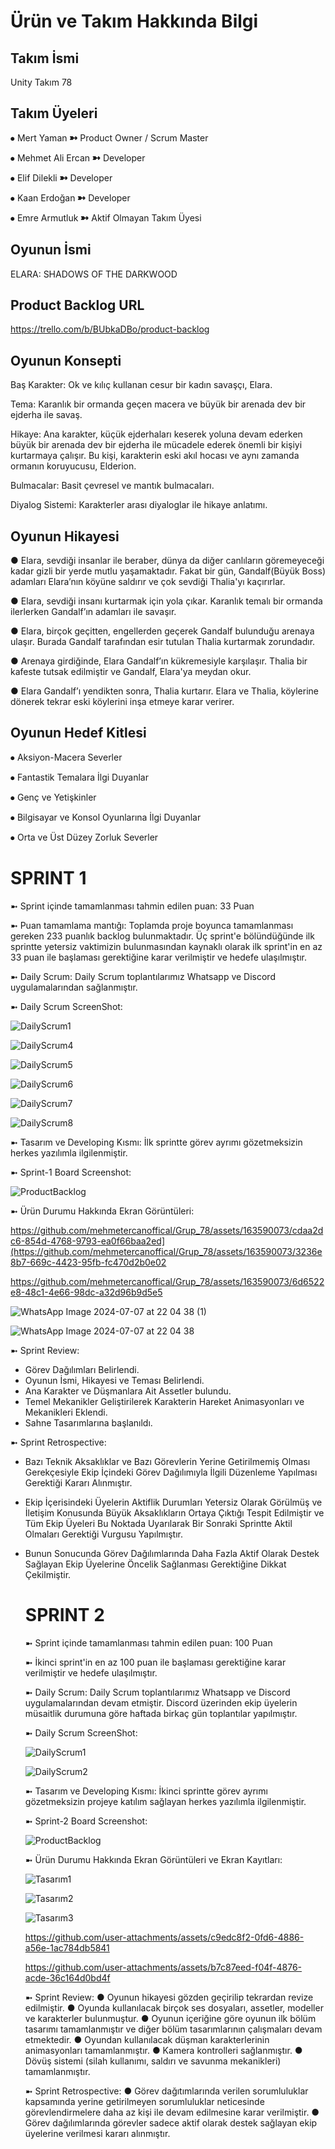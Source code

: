 # Ürün ve Takım Hakkında Bilgi

## Takım İsmi
Unity Takım 78

## Takım Üyeleri
⦁ Mert Yaman ➼ Product Owner / Scrum Master 

⦁ Mehmet Ali Ercan ➼ Developer 

⦁ Elif Dilekli ➼ Developer 

⦁ Kaan Erdoğan ➼ Developer 

⦁ Emre Armutluk ➼ Aktif Olmayan Takım Üyesi

## Oyunun İsmi

ELARA: SHADOWS OF THE DARKWOOD

## Product Backlog URL

https://trello.com/b/BUbkaDBo/product-backlog

## Oyunun Konsepti

Baş Karakter: Ok ve kılıç kullanan cesur bir kadın savaşçı, Elara.

Tema: Karanlık bir ormanda geçen macera ve büyük bir arenada dev bir ejderha ile savaş.

Hikaye: Ana karakter, küçük ejderhaları keserek yoluna devam ederken büyük bir arenada dev bir ejderha ile mücadele ederek önemli bir kişiyi kurtarmaya çalışır. Bu kişi, karakterin eski akıl hocası ve aynı zamanda ormanın koruyucusu, Elderion.

Bulmacalar: Basit çevresel ve mantık bulmacaları.

Diyalog Sistemi: Karakterler arası diyaloglar ile hikaye anlatımı.

## Oyunun Hikayesi

  ●  Elara, sevdiği insanlar ile beraber, dünya da diğer canlıların göremeyeceği kadar gizli bir yerde mutlu yaşamaktadır. Fakat bir gün, Gandalf(Büyük 
     Boss) adamları Elara’nın köyüne saldırır ve çok  sevdiği Thalia'yı kaçırırlar.  
    
  ● Elara, sevdiği insanı kurtarmak için yola çıkar. Karanlık temalı bir ormanda ilerlerken Gandalf’ın adamları ile savaşır. 

  ● Elara, birçok geçitten, engellerden geçerek Gandalf bulunduğu arenaya ulaşır. Burada Gandalf tarafından esir tutulan Thalia kurtarmak zorundadır. 

  ● Arenaya girdiğinde, Elara Gandalf’ın kükremesiyle karşılaşır. Thalia bir kafeste tutsak edilmiştir ve Gandalf, Elara'ya meydan okur. 

  ● Elara Gandalf’ı yendikten sonra, Thalia kurtarır. Elara ve Thalia, köylerine dönerek tekrar eski köylerini inşa etmeye karar verirer.

## Oyunun Hedef Kitlesi

⦁ Aksiyon-Macera Severler

⦁ Fantastik Temalara İlgi Duyanlar

⦁ Genç ve Yetişkinler

⦁ Bilgisayar ve Konsol Oyunlarına İlgi Duyanlar

⦁ Orta ve Üst Düzey Zorluk Severler


# SPRINT 1 

➼ Sprint içinde tamamlanması tahmin edilen puan: 33 Puan

➼ Puan tamamlama mantığı: Toplamda proje boyunca tamamlanması gereken 233 puanlık backlog bulunmaktadır. Üç sprint'e bölündüğünde ilk sprintte yetersiz vaktimizin bulunmasından kaynaklı olarak ilk sprint'in en az 33 puan ile başlaması gerektiğine karar verilmiştir ve hedefe ulaşılmıştır.

➼ Daily Scrum: Daily Scrum toplantılarımız Whatsapp ve Discord uygulamalarından sağlanmıştır.

➼ Daily Scrum ScreenShot:

![DailyScrum1](https://github.com/mehmetercanoffical/Grup_78/assets/163590073/b55266c0-9f7a-49be-b9b7-074fcc015a83)

![DailyScrum4](https://github.com/mehmetercanoffical/Grup_78/assets/163590073/d1fc60f8-1318-4989-967e-c7f4a111fe62)

![DailyScrum5](https://github.com/mehmetercanoffical/Grup_78/assets/163590073/f8d57804-5322-4a03-a0cb-7f78433d47cf)

![DailyScrum6](https://github.com/mehmetercanoffical/Grup_78/assets/163590073/f5bcc469-2ee0-47f0-8d85-801226a4672b)

![DailyScrum7](https://github.com/mehmetercanoffical/Grup_78/assets/163590073/302a31dc-796d-4486-ab3b-ca2ace9c9c05)

![DailyScrum8](https://github.com/mehmetercanoffical/Grup_78/assets/163590073/fe198b82-1022-4408-98b6-c99f4783dd1e)

➼ Tasarım ve Developing Kısmı: İlk sprintte görev ayrımı gözetmeksizin herkes yazılımla ilgilenmiştir.

➼ Sprint-1 Board Screenshot:

![ProductBacklog](https://github.com/mehmetercanoffical/Grup_78/assets/163590073/b4317dc5-20cb-4b67-8325-753d7ffcf44f)

➼ Ürün Durumu Hakkında Ekran Görüntüleri: 

https://github.com/mehmetercanoffical/Grup_78/assets/163590073/cdaa2dc6-854d-4768-9793-ea0f66baa2ed](https://github.com/mehmetercanoffical/Grup_78/assets/163590073/3236e8b7-669c-4423-95fb-fc470d2b0e02

https://github.com/mehmetercanoffical/Grup_78/assets/163590073/6d6522e8-48c1-4e66-98dc-a32d96b9d5e5

![WhatsApp Image 2024-07-07 at 22 04 38 (1)](https://github.com/mehmetercanoffical/Grup_78/assets/163590073/cd87112f-b449-4106-89f0-6f69239ca63f)

![WhatsApp Image 2024-07-07 at 22 04 38](https://github.com/mehmetercanoffical/Grup_78/assets/163590073/378a816f-cfb3-4cc7-b41a-13f4e8f27685)

➼ Sprint Review:

   * Görev Dağılımları Belirlendi.
   * Oyunun İsmi, Hikayesi ve Teması Belirlendi.
   * Ana Karakter ve Düşmanlara Ait Assetler bulundu.
   * Temel Mekanikler Geliştirilerek Karakterin Hareket Animasyonları ve Mekanikleri Eklendi.
   * Sahne Tasarımlarına başlanıldı.

➼ Sprint Retrospective:
   * Bazı Teknik Aksaklıklar ve Bazı Görevlerin Yerine Getirilmemiş Olması Gerekçesiyle Ekip İçindeki Görev Dağılımıyla 
     İlgili Düzenleme Yapılması Gerektiği Kararı Alınmıştır.
   * Ekip İçerisindeki Üyelerin Aktiflik Durumları Yetersiz Olarak Görülmüş ve İletişim Konusunda Büyük Aksaklıkların Ortaya 
     Çıktığı Tespit Edilmiştir ve Tüm Ekip Üyeleri Bu Noktada 
     Uyarılarak Bir Sonraki Sprintte Aktil Olmaları Gerektiği Vurgusu Yapılmıştır.
   * Bunun Sonucunda Görev Dağılımlarında Daha Fazla Aktif Olarak Destek Sağlayan Ekip Üyelerine Öncelik Sağlanması 
     Gerektiğine Dikkat Çekilmiştir.

     # SPRINT 2

     ➼ Sprint içinde tamamlanması tahmin edilen puan: 100 Puan

     ➼ İkinci sprint'in en az 100 puan ile başlaması gerektiğine karar verilmiştir ve hedefe ulaşılmıştır.

     ➼ Daily Scrum: Daily Scrum toplantılarımız Whatsapp ve Discord uygulamalarından devam etmiştir. Discord üzerinden ekip üyelerin müsaitlik durumuna göre 
     haftada birkaç gün toplantılar yapılmıştır.

     ➼ Daily Scrum ScreenShot:

     ![DailyScrum1](https://github.com/user-attachments/assets/ba2ce04b-f05d-44db-bde6-2102b864964b)
     
     ![DailyScrum2](https://github.com/user-attachments/assets/ac86c4ac-4a7a-42dc-a8d4-bea3e5a81ba0)

     ➼ Tasarım ve Developing Kısmı: İkinci sprintte görev ayrımı gözetmeksizin projeye katılım sağlayan herkes yazılımla ilgilenmiştir.

     ➼ Sprint-2 Board Screenshot:

     ![ProductBacklog](https://github.com/user-attachments/assets/e4413450-1c16-4ffb-8fd1-142eb7f4497c)

     ➼ Ürün Durumu Hakkında Ekran Görüntüleri ve Ekran Kayıtları:

     ![Tasarım1](https://github.com/user-attachments/assets/f5795a41-c7d4-4b4f-9f89-77b533730de1)
     
     ![Tasarım2](https://github.com/user-attachments/assets/d8cd9846-4af1-4ddb-943e-5003cc17a3ee)
     
     ![Tasarım3](https://github.com/user-attachments/assets/fab8e56d-f191-41ed-8199-05ac765f49b3)

     https://github.com/user-attachments/assets/c9edc8f2-0fd6-4886-a56e-1ac784db5841

     https://github.com/user-attachments/assets/b7c87eed-f04f-4876-acde-36c164d0bd4f

     ➼ Sprint Review:
       ● Oyunun hikayesi gözden geçirilip tekrardan revize edilmiştir.
       ● Oyunda kullanılacak birçok ses dosyaları, assetler, modeller ve karakterler bulunmuştur.
       ● Oyunun içeriğine göre oyunun ilk bölüm tasarımı tamamlanmıştır ve diğer bölüm tasarımlarının çalışmaları devam etmektedir.
       ● Oyundan kullanılacak düşman karakterlerinin animasyonları tamamlanmıştır.
       ● Kamera kontrolleri sağlanmıştır.
       ● Dövüş sistemi (silah kullanımı, saldırı ve savunma mekanikleri) tamamlanmıştır.

     ➼ Sprint Retrospective:
       ● Görev dağıtımlarında verilen sorumluluklar kapsamında yerine getirilmeyen sorumluluklar neticesinde görevlendirmelere daha az kişi ile devam 
         edilmesine karar verilmiştir.
       ● Görev dağılımlarında görevler sadece aktif olarak destek sağlayan ekip üyelerine verilmesi kararı alınmıştır.
     

     



      
     
     

     

























